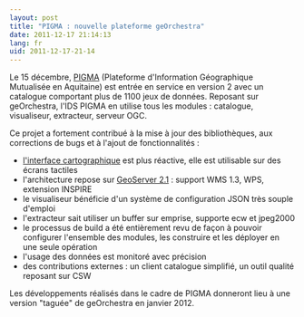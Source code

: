 ```yaml
---
layout: post
title: "PIGMA : nouvelle plateforme geOrchestra"
date: 2011-12-17 21:14:13
lang: fr
uid: 2011-12-17-21-14
---
```


Le 15 décembre, <a href="http://www.pigma.org/">PIGMA</a> (Plateforme d'Information Géographique Mutualisée en Aquitaine) est entrée en service en version 2 avec un catalogue comportant plus de 1100 jeux de données. Reposant sur geOrchestra, l'IDS PIGMA en utilise tous les modules : catalogue, visualiseur, extracteur, serveur OGC. 

<!--more-->

Ce projet a fortement contribué à la mise à jour des bibliothèques, aux corrections de bugs et à l'ajout de fonctionnalités :
<ul>
<li><a href="http://ids.pigma.org/mapfishapp/">l'interface cartographique</a> est plus réactive, elle est utilisable sur des écrans tactiles</li>
<li>l'architecture repose sur <a href="http://blog.geoserver.org/2011/10/07/geoserver-2-1-2-release/">GeoServer 2.1</a> : support WMS 1.3, WPS, extension INSPIRE</li>
<li>le visualiseur bénéficie d'un système de configuration JSON très souple d'emploi</li>
<li>l'extracteur sait utiliser un buffer sur emprise, supporte ecw et jpeg2000</li>
<li>le processus de build a été entièrement revu de façon à pouvoir configurer l'ensemble des modules, les construire et les déployer en une seule opération</li>
<li>l'usage des données est monitoré avec précision</li>
<li>des contributions externes : un client catalogue simplifié, un outil qualité reposant sur CSW</li>
</ul>

Les développements réalisés dans le cadre de PIGMA donneront lieu à une version &quot;taguée&quot; de geOrchestra en janvier 2012.
